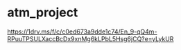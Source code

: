 # atm_project
https://1drv.ms/f/c/c0ed673a9dde1c74/En_9-qQ4m-RPuuTPSULXaccBcDx9xnMg6kLPbL5Hsg6jCQ?e=yLykUR
